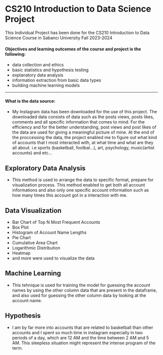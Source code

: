 
# CS210 Introduction to Data Science Project

This Individual Project has been done for the CS210 Introduction to Data Science Course in Sabancı University Fall 2023-2024


#### Objectives and learning outcomes of the course and project is the following:

- data collection and ethics
- basic statistics and hypothesis testing
- explanatory data analysis
- information extraction from basic data types
-  building machine learning models

---------------------

#### What is the data source: 
- My Instagram data has been downloaded for the use of this project. The downloaded data consists of data such as the posts views, posts likes, comments and all specific information that comes to mind. For the efficiency and for the better understanding, post views and post likes of the data are used for giving a meaningful picture of mine. At the end of the proccessing the data, the project enabled me to figure out what kind of accounts that I most interacted with, at what time and what are they all about. i.e sports (basketball, footbal...), art, psychology, music(artist accounts) and etc... 

## Exploratory Data Analysis
- This method is used to arrange the data to specific format, prepare for visualization process. This method enabled to get both all account informations and also only one specific account information such as how many times this account got in a interaction with me. 

## Data Visualization
- Bar Chart of Top N Most Frequent Accounts
- Box Plot
- Histogram of Account Name Lengths
- Pie Chart
- Cumulative Area Chart
- Logarithmic Distribution 
- Heatmap
- and more were used to visualize the data


## Machine Learning
- This tehnique is used for training the model for guessing the account names by using the other column data that are present in the dataframe, and also used for guessing the other column data by looking at the account name.


## Hypothesis
- I am by far more into accounts that are related to basketball than other accounts and I spent so much time in instagram especially in two periods of a day, which are 12 AM and the time between 2 AM and 5 AM. This sleepless situation might represent the intense program of the term. 











